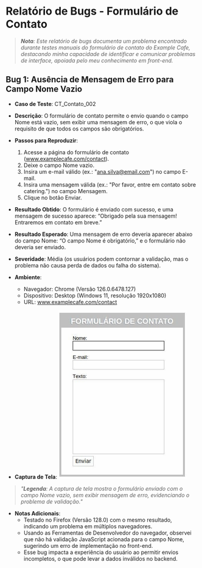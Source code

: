 # Relatório de Bugs - Formulário de Contato

> ***Nota**: Este relatório de bugs documenta um problema encontrado durante testes manuais do formulário de contato do Example Cafe, destacando minha capacidade de identificar e comunicar problemas de interface, apoiada pelo meu conhecimento em front-end.*

## Bug 1: Ausência de Mensagem de Erro para Campo Nome Vazio

- **Caso de Teste**: CT_Contato_002
- **Descrição**: O formulário de contato permite o envio quando o campo Nome está vazio, sem exibir uma mensagem de erro, o que viola o requisito de que todos os campos são obrigatórios.
- **Passos para Reproduzir**:
  1. Acesse a página do formulário de contato (www.examplecafe.com/contact).
  1. Deixe o campo Nome vazio.
  1. Insira um e-mail válido (ex.: "ana.silva@email.com") no campo E-mail.
  1. Insira uma mensagem válida (ex.: "Por favor, entre em contato sobre catering.") no campo Mensagem.
  1. Clique no botão Enviar.
- **Resultado Obtido**: O formulário é enviado com sucesso, e uma mensagem de sucesso aparece: “Obrigado pela sua mensagem! Entraremos em contato em breve.”
- **Resultado Esperado**: Uma mensagem de erro deveria aparecer abaixo do campo Nome: “O campo Nome é obrigatório,” e o formulário não deveria ser enviado.
- **Severidade**: Média (os usuários podem contornar a validação, mas o problema não causa perda de dados ou falha do sistema).
- **Ambiente**:
  - Navegador: Chrome (Versão 126.0.6478.127)
  - Dispositivo: Desktop (Windows 11, resolução 1920x1080)
  - URL: www.examplecafe.com/contact


- **Captura de Tela**:
![Error Screenshot](screenshots/bugForm.png)
> *"**Legenda**: A captura de tela mostra o formulário enviado com o campo Nome vazio, sem exibir mensagem de erro, evidenciando o problema de validação."*


- **Notas Adicionais**:
  - Testado no Firefox (Versão 128.0) com o mesmo resultado, indicando um problema em múltiplos  navegadores.
  - Usando as Ferramentas de Desenvolvedor do navegador, observei que não há validação JavaScript  acionada para o campo Nome, sugerindo um erro de implementação no front-end.
  - Esse bug impacta a experiência do usuário ao permitir envios incompletos, o que pode levar a dados inválidos no backend.



